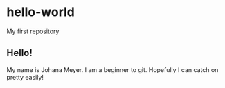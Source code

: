 # hello-world
My first repository
## Hello! 

My name is Johana Meyer. I am a beginner to git. Hopefully I can catch on pretty easily!
